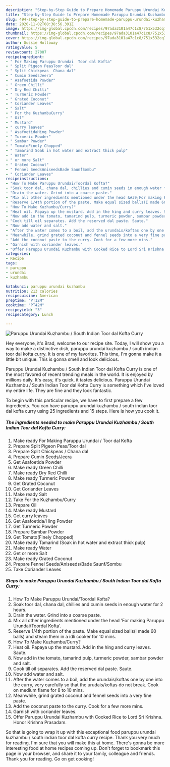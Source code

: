 ```yaml
---
description: "Step-by-Step Guide to Prepare Homemade Paruppu Urundai Kuzhambu / South Indian Toor dal Kofta Curry"
title: "Step-by-Step Guide to Prepare Homemade Paruppu Urundai Kuzhambu / South Indian Toor dal Kofta Curry"
slug: 494-step-by-step-guide-to-prepare-homemade-paruppu-urundai-kuzhambu-south-indian-toor-dal-kofta-curry
date: 2020-11-02T08:38:56.391Z
image: https://img-global.cpcdn.com/recipes/97ada3101a47c1c8/751x532cq70/paruppu-urundai-kuzhambu-south-indian-toor-dal-kofta-curry-recipe-main-photo.jpg
thumbnail: https://img-global.cpcdn.com/recipes/97ada3101a47c1c8/751x532cq70/paruppu-urundai-kuzhambu-south-indian-toor-dal-kofta-curry-recipe-main-photo.jpg
cover: https://img-global.cpcdn.com/recipes/97ada3101a47c1c8/751x532cq70/paruppu-urundai-kuzhambu-south-indian-toor-dal-kofta-curry-recipe-main-photo.jpg
author: Gussie Holloway
ratingvalue: 5
reviewcount: 27007
recipeingredient:
- " For Making Paruppu Urundai  Toor dal Kofta"
- " Split Pigeon PeasToor dal"
- " Split Chickpeas  Chana dal"
- " Cumin SeedsJeera"
- " Asafoetida Powder"
- " Green Chilli"
- " Dry Red Chilli"
- " Turmeric Powder"
- " Grated Coconut"
- " Coriander Leaves"
- " Salt"
- " For the KuzhambuCurry"
- " Oil"
- " Mustard"
- " curry leaves"
- " AsafoetidaHing Powder"
- " Turmeric Powder"
- " Sambar Powder"
- " TomatoFinely Chopped"
- " Tamarind Soak in hot water and extract thick pulp"
- " Water"
- " or more Salt"
- " Grated Coconut"
- " Fennel SeedsAniseedsBade SaunfSombu"
- " Coriander Leaves"
recipeinstructions:
- "How To Make Paruppu Urundai/Toordal Kofta?"
- "Soak toor dal, chana dal, chillies and cumin seeds in enough water for 2 hours."
- "Drain the water. Grind into a coarse paste."
- "Mix all other ingredients mentioned under the head &#39;For making Paruppu Urundai/Toordal Kofta&#39;."
- "Reserve 1/4th portion of the paste. Make equal sized balls(I made 60 balls) and steam them in a idli cooker for 10 mins."
- "How To Make Kuzhambu/Curry?"
- "Heat oil. Papaya up the mustard. Add in the hing and curry leaves. Saute."
- "Now add in the tomato, tamarind pulp, turmeric powder, sambar powder and salt."
- "Cook till oil separates. Add the reserved dal paste. Saute."
- "Now add water and salt."
- "After the water comes to a boil, add the urundais/koftas one by one into the curry, very carefully so that the urudais/koftas do not break. Cook on medium flame for 8 to 10 mins."
- "Meanwhile, grind grated coconut and fennel seeds into a very fine paste."
- "Add the coconut paste to the curry. Cook for a few more mins."
- "Garnish with coriander leaves."
- "Offer Paruppu Urundai Kuzhambu with Cooked Rice to Lord Sri Krishna. Honor Krishna Prasadam."
categories:
- Recipe
tags:
- paruppu
- urundai
- kuzhambu

katakunci: paruppu urundai kuzhambu 
nutrition: 213 calories
recipecuisine: American
preptime: "PT12M"
cooktime: "PT42M"
recipeyield: "3"
recipecategory: Lunch

---
```



![Paruppu Urundai Kuzhambu / South Indian Toor dal Kofta Curry](https://img-global.cpcdn.com/recipes/97ada3101a47c1c8/751x532cq70/paruppu-urundai-kuzhambu-south-indian-toor-dal-kofta-curry-recipe-main-photo.jpg)

Hey everyone, it's Brad, welcome to our recipe site. Today, I will show you a way to make a distinctive dish, paruppu urundai kuzhambu / south indian toor dal kofta curry. It is one of my favorites. This time, I'm gonna make it a little bit unique. This is gonna smell and look delicious.

Paruppu Urundai Kuzhambu / South Indian Toor dal Kofta Curry is one of the most favored of recent trending meals in the world. It is enjoyed by millions daily. It's easy, it's quick, it tastes delicious. Paruppu Urundai Kuzhambu / South Indian Toor dal Kofta Curry is something which I've loved my entire life. They are fine and they look fantastic.




To begin with this particular recipe, we have to first prepare a few ingredients. You can have paruppu urundai kuzhambu / south indian toor dal kofta curry using 25 ingredients and 15 steps. Here is how you cook it.

<!--inarticleads1-->

##### The ingredients needed to make Paruppu Urundai Kuzhambu / South Indian Toor dal Kofta Curry:

1. Make ready  For Making Paruppu Urundai / Toor dal Kofta
1. Prepare  Split Pigeon Peas/Toor dal
1. Prepare  Split Chickpeas / Chana dal
1. Prepare  Cumin Seeds/Jeera
1. Get  Asafoetida Powder
1. Make ready  Green Chilli
1. Make ready  Dry Red Chilli
1. Make ready  Turmeric Powder
1. Get  Grated Coconut
1. Get  Coriander Leaves
1. Make ready  Salt
1. Take  For the Kuzhambu/Curry
1. Prepare  Oil
1. Make ready  Mustard
1. Get  curry leaves
1. Get  Asafoetida/Hing Powder
1. Get  Turmeric Powder
1. Prepare  Sambar Powder
1. Get  Tomato(Finely Chopped)
1. Make ready  Tamarind (Soak in hot water and extract thick pulp)
1. Make ready  Water
1. Get  or more Salt
1. Make ready  Grated Coconut
1. Prepare  Fennel Seeds/Aniseeds/Bade Saunf/Sombu
1. Take  Coriander Leaves




<!--inarticleads2-->

##### Steps to make Paruppu Urundai Kuzhambu / South Indian Toor dal Kofta Curry:

1. How To Make Paruppu Urundai/Toordal Kofta?
1. Soak toor dal, chana dal, chillies and cumin seeds in enough water for 2 hours.
1. Drain the water. Grind into a coarse paste.
1. Mix all other ingredients mentioned under the head &#39;For making Paruppu Urundai/Toordal Kofta&#39;.
1. Reserve 1/4th portion of the paste. Make equal sized balls(I made 60 balls) and steam them in a idli cooker for 10 mins.
1. How To Make Kuzhambu/Curry?
1. Heat oil. Papaya up the mustard. Add in the hing and curry leaves. Saute.
1. Now add in the tomato, tamarind pulp, turmeric powder, sambar powder and salt.
1. Cook till oil separates. Add the reserved dal paste. Saute.
1. Now add water and salt.
1. After the water comes to a boil, add the urundais/koftas one by one into the curry, very carefully so that the urudais/koftas do not break. Cook on medium flame for 8 to 10 mins.
1. Meanwhile, grind grated coconut and fennel seeds into a very fine paste.
1. Add the coconut paste to the curry. Cook for a few more mins.
1. Garnish with coriander leaves.
1. Offer Paruppu Urundai Kuzhambu with Cooked Rice to Lord Sri Krishna. Honor Krishna Prasadam.




So that is going to wrap it up with this exceptional food paruppu urundai kuzhambu / south indian toor dal kofta curry recipe. Thank you very much for reading. I'm sure that you will make this at home. There's gonna be more interesting food at home recipes coming up. Don't forget to bookmark this page in your browser, and share it to your family, colleague and friends. Thank you for reading. Go on get cooking!
